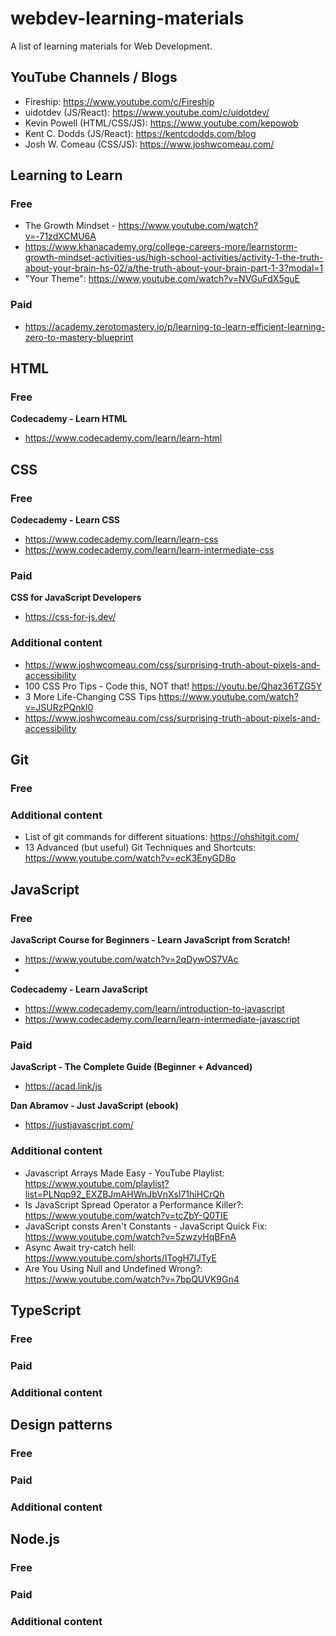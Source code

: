 # webdev-learning-materials
A list of learning materials for Web Development.

## YouTube Channels / Blogs
- Fireship: https://www.youtube.com/c/Fireship
- uidotdev (JS/React): https://www.youtube.com/c/uidotdev/
- Kevin Powell (HTML/CSS/JS): https://www.youtube.com/kepowob
- Kent C. Dodds (JS/React): https://kentcdodds.com/blog
- Josh W. Comeau (CSS/JS): https://www.joshwcomeau.com/

## Learning to Learn

### Free
- The Growth Mindset - https://www.youtube.com/watch?v=-71zdXCMU6A
- https://www.khanacademy.org/college-careers-more/learnstorm-growth-mindset-activities-us/high-school-activities/activity-1-the-truth-about-your-brain-hs-02/a/the-truth-about-your-brain-part-1-3?modal=1
- "Your Theme": https://www.youtube.com/watch?v=NVGuFdX5guE

### Paid
- https://academy.zerotomastery.io/p/learning-to-learn-efficient-learning-zero-to-mastery-blueprint

## HTML

### Free
**Codecademy - Learn HTML**
- https://www.codecademy.com/learn/learn-html


## CSS

### Free
**Codecademy - Learn CSS**
- https://www.codecademy.com/learn/learn-css
- https://www.codecademy.com/learn/learn-intermediate-css


### Paid
**CSS for JavaScript Developers**
- https://css-for-js.dev/

### Additional content
- https://www.joshwcomeau.com/css/surprising-truth-about-pixels-and-accessibility
- 100 CSS Pro Tips - Code this, NOT that! https://youtu.be/Qhaz36TZG5Y
- 3 More Life-Changing CSS Tips https://www.youtube.com/watch?v=JSURzPQnkl0
- https://www.joshwcomeau.com/css/surprising-truth-about-pixels-and-accessibility

## Git

### Free

### Additional content
- List of git commands for different situations: https://ohshitgit.com/
- 13 Advanced (but useful) Git Techniques and Shortcuts: https://www.youtube.com/watch?v=ecK3EnyGD8o

## JavaScript

### Free
**JavaScript Course for Beginners - Learn JavaScript from Scratch!**
- https://www.youtube.com/watch?v=2qDywOS7VAc
- 
**Codecademy - Learn JavaScript**
- https://www.codecademy.com/learn/introduction-to-javascript
- https://www.codecademy.com/learn/learn-intermediate-javascript

### Paid
**JavaScript - The Complete Guide (Beginner + Advanced)**
- https://acad.link/js

**Dan Abramov - Just JavaScript (ebook)**
- https://justjavascript.com/

### Additional content
- Javascript Arrays Made Easy - YouTube Playlist: https://www.youtube.com/playlist?list=PLNqp92_EXZBJmAHWnJbVnXsl71hiHCrQh
- Is JavaScript Spread Operator a Performance Killer?: https://www.youtube.com/watch?v=tcZbY-Q0TIE
- JavaScript consts Aren't Constants - JavaScript Quick Fix: https://www.youtube.com/watch?v=5zwzyHqBFnA 
- Async Await try-catch hell: https://www.youtube.com/shorts/ITogH7lJTyE
- Are You Using Null and Undefined Wrong?: https://www.youtube.com/watch?v=7bpQUVK9Gn4

## TypeScript

### Free

### Paid

### Additional content


## Design patterns 

### Free

### Paid

### Additional content

## Node.js 

### Free

### Paid

### Additional content
